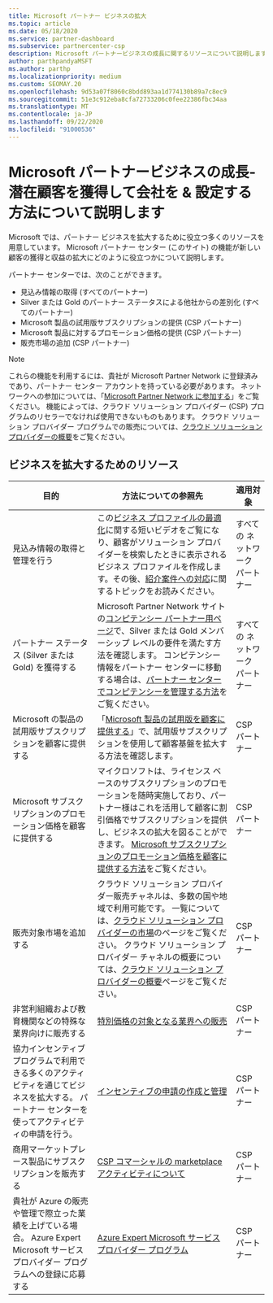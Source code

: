 ```yaml
---
title: Microsoft パートナー ビジネスの拡大
ms.topic: article
ms.date: 05/18/2020
ms.service: partner-dashboard
ms.subservice: partnercenter-csp
description: Microsoft パートナービジネスの成長に関するリソースについて説明します。 これには、Microsoft から販売潜在顧客 (参照) を取得する方法が含まれます。
author: parthpandyaMSFT
ms.author: parthp
ms.localizationpriority: medium
ms.custom: SEOMAY.20
ms.openlocfilehash: 9d53a07f8060c8bdd893aa1d774130b89a7c8ec9
ms.sourcegitcommit: 51e3c912eba8cfa72733206c0fee22386fbc34aa
ms.translationtype: MT
ms.contentlocale: ja-JP
ms.lasthandoff: 09/22/2020
ms.locfileid: "91000536"
---
```

# <a name="grow-your-microsoft-partner-business---learn-how-to-get-leads--set-your-company-apart"></a>Microsoft パートナービジネスの成長-潜在顧客を獲得して会社を & 設定する方法について説明します

Microsoft では、パートナー ビジネスを拡大するために役立つ多くのリソースを用意しています。 Microsoft パートナー センター (このサイト) の機能が新しい顧客の獲得と収益の拡大にどのように役立つかについて説明します。

パートナー センターでは、次のことができます。

- 見込み情報の取得 (すべてのパートナー)
- Silver または Gold のパートナー ステータスによる他社からの差別化 (すべてのパートナー)
- Microsoft 製品の試用版サブスクリプションの提供 (CSP パートナー)
- Microsoft 製品に対するプロモーション価格の提供 (CSP パートナー)
- 販売市場の追加 (CSP パートナー)

> [!NOTE]  
> これらの機能を利用するには、貴社が Microsoft Partner Network に登録済みであり、パートナー センター アカウントを持っている必要があります。 ネットワークへの参加については、「[Microsoft Partner Network に参加する](mpn-overview.md)」をご覧ください。 機能によっては、クラウド ソリューション プロバイダー (CSP) プログラムのリセラーでなければ使用できないものもあります。 クラウド ソリューション プロバイダー プログラムでの販売については、[クラウド ソリューション プロバイダーの概要](csp-overview.md)をご覧ください。

## <a name="resources-to-help-your-business-grow"></a>ビジネスを拡大するためのリソース

|  **目的**  |  **方法についての参照先**  |  **適用対象**  |
|--------------|-----------|--------------
| 見込み情報の取得と管理を行う | この[ビジネス プロファイルの最適化](https://player.vimeo.com/video/252788046 )に関する短いビデオをご覧になり、顧客がソリューション プロバイダーを検索したときに表示されるビジネス プロファイルを作成します。その後、[紹介案件への対応](manage-leads.md)に関するトピックをお読みください。 | すべての ネットワーク パートナー |
| パートナー ステータス (Silver または Gold) を獲得する | Microsoft Partner Network サイトの[コンピテンシー パートナー用ページ](https://partner.microsoft.com/membership/competencies)で、Silver または Gold メンバーシップ レベルの要件を満たす方法を確認します。 コンピテンシー情報をパートナー センターに移動する場合は、[パートナー センターでコンピテンシーを管理する方法](learn-about-competencies.md)をご覧ください。 | すべての ネットワーク パートナー |
| Microsoft の製品の試用版サブスクリプションを顧客に提供する | 「[Microsoft 製品の試用版を顧客に提供する](offer-your-customers-trials-of-microsoft-products.md)」で、試用版サブスクリプションを使用して顧客基盤を拡大する方法を確認します。| CSP パートナー |
| Microsoft サブスクリプションのプロモーション価格を顧客に提供する | マイクロソフトは、ライセンス ベースのサブスクリプションのプロモーションを随時実施しており、パートナー様はこれを活用して顧客に割引価格でサブスクリプションを提供し、ビジネスの拡大を図ることができます。 [Microsoft サブスクリプションのプロモーション価格を顧客に提供する方法](promotions.md)をご覧ください。 | CSP パートナー |
| 販売対象市場を追加する | クラウド ソリューション プロバイダー販売チャネルは、多数の国や地域で利用可能です。 一覧については、[クラウド ソリューション プロバイダーの市場](agreements.md)のページをご覧ください。 クラウド ソリューション プロバイダー チャネルの概要については、[クラウド ソリューション プロバイダーの概要](csp-overview.md)ページをご覧ください。  | CSP パートナー |
非営利組織および教育機関などの特殊な業界向けに販売する|[特別価格の対象となる業界への販売](get-special-pricing-for-offers.md)|CSP パートナー|
|協力インセンティブ プログラムで利用できる多くのアクティビティを通じてビジネスを拡大する。 パートナー センターを使ってアクティビティの申請を行う。| [インセンティブの申請の作成と管理](create-incentives-claims.md)|CSP パートナー|
|商用マーケットプレース製品にサブスクリプションを販売する|[CSP コマーシャルの marketplace アクティビティについて](csp-commercial-marketplace-overview.md)|CSP パートナー|
|貴社が Azure の販売や管理で際立った業績を上げている場合。 Azure Expert Microsoft サービス プロバイダー プログラムへの登録に応募する|[Azure Expert Microsoft サービス プロバイダー プログラム](azure-expert-msp.md)|CSP パートナー|
